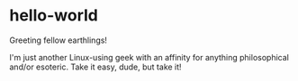 # hello-world

Greeting fellow earthlings!

I'm just another Linux-using geek with an affinity for anything philosophical and/or esoteric.
Take it easy, dude, but take it!
